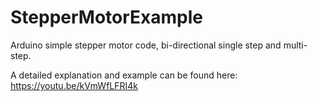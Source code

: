 # StepperMotorExample
Arduino simple stepper motor code, bi-directional single step and multi-step.

A detailed explanation and example can be found here: https://youtu.be/kVmWfLFRI4k
